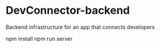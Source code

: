 # DevConnector-backend
Backend infrastructure for an app that connects developers

npm install
npm run server
